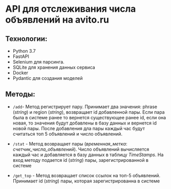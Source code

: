 # API для отслеживания числа объявлений на avito.ru
## Технологии:
- Python 3.7
- FastAPI
- Selenium для парсинга.
- SQLite для хранения данных сервиса
- Docker
- Pydantic  для создания моделей

## Методы:
 - `/add`- Метод регистрирует пару. Принимает два значения: phrase (*string*) и region (*string*), возвращает id добавленной пары. Если пара была в системе ранее то вернется существующее ранее id, если она новая, то значения будут добавлены в базу данных и вернется id новой пары. После добавления дла пары каждый час будут считаться топ 5 объявлений и число объявлений.
 
 - `/stat` - Метод возвращает пары (*временная_метка*: *счетчик_числа_объявлений*). Число объявлений вычисляется каждый час и добавляется в базу данных в таблицу *TimeStamps*. На вход методу подается id (*string*) пары, зарегистрированной в системе
 
 - `/get_top` - Метод возвращает список ссылок на топ-5 объявлений. Принимает id (*string*) пары, которая зарегистрированна в системе


